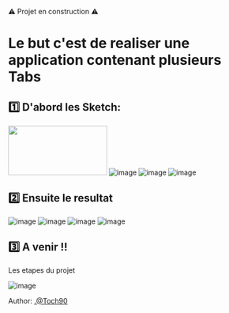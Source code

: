 :warning: Projet en construction :warning: 

# Le but c'est de realiser une application contenant plusieurs **Tabs**  

## :one: D'abord les Sketch:

<image src="https://github.com/CollegeBoreal/INF1083-200-19A-01/blob/master/4.Components/b300107361-tab-ng/src/sketches/home1.png?raw=true" width="200" height="100"></image>
![image](https://github.com/CollegeBoreal/INF1083-200-19A-01/blob/master/4.Components/b300107361-tab-ng/src/sketches/home1.png?raw=true) 
![image](https://github.com/CollegeBoreal/INF1083-200-19A-01/blob/master/4.Components/b300107361-tab-ng/src/sketches/browse1.png?raw=true) 
![image](https://github.com/CollegeBoreal/INF1083-200-19A-01/blob/master/4.Components/b300107361-tab-ng/src/sketches/search1.png?raw=true) 

## :two:  Ensuite le resultat

![image](https://github.com/CollegeBoreal/INF1083-200-19A-01/blob/master/4.Components/b300107361-tab-ng/src/sketches/home.png?raw=true)
![image](https://github.com/CollegeBoreal/INF1083-200-19A-01/blob/master/4.Components/b300107361-tab-ng/src/sketches/inHome.png?raw=true)
![image](https://github.com/CollegeBoreal/INF1083-200-19A-01/blob/master/4.Components/b300107361-tab-ng/src/sketches/browse.png?raw=true)
![image](https://github.com/CollegeBoreal/INF1083-200-19A-01/blob/master/4.Components/b300107361-tab-ng/src/sketches/search.png?raw=true)

## :three: A venir :bangbang:
Les etapes du projet 

![image](https://github.com/CollegeBoreal/INF1083-200-19A-01/blob/master/4.Components/b300107361-tab-ng/src/sketches/hero.PNG?raw=true)




Author: <.@Toch90>

